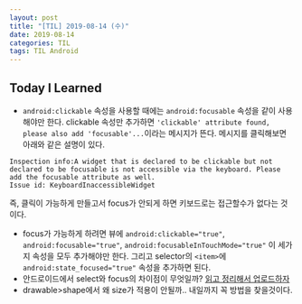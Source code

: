 ```yaml
---
layout: post
title: "[TIL] 2019-08-14 (수)"
date: 2019-08-14
categories: TIL
tags: TIL Android
---
```


## Today I Learned
- `android:clickable` 속성을 사용할 때에는 `android:focusable` 속성을 같이 사용해야만 한다. clickable 속성만 추가하면 `'clickable' attribute found, please also add 'focusable'...`이라는 메시지가 뜬다. 메시지를 클릭해보면 아래와 같은 설명이 있다. 

```
Inspection info:A widget that is declared to be clickable but not declared to be focusable is not accessible via the keyboard. Please add the focusable attribute as well.  
Issue id: KeyboardInaccessibleWidget
```

즉, 클릭이 가능하게 만들고서 focus가 안되게 하면 키보드로는 접근할수가 없다는 것이다.
- focus가 가능하게 하려면 뷰에 `android:clickable="true"`, `android:focusable="true"`, `android:focusableInTouchMode="true"` 이 세가지 속성을 모두 추가해야만 한다. 그리고 selector의 `<item>`에 `android:state_focused="true"` 속성을 추가하면 된다.
- 안드로이드에서 select와 focus의 차이점이 무엇일까? [읽고 정리해서 업로드하자](https://android-developers.googleblog.com/2008/12/touch-mode.html)
- drawable>shape에서 왜 size가 적용이 안될까.. 내일까지 꼭 방법을 찾을것이다. 
